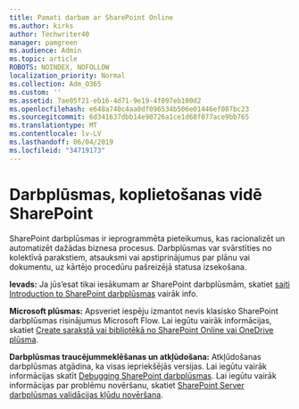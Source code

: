 ```yaml
---
title: Pamati darbam ar SharePoint Online
ms.author: kirks
author: Techwriter40
manager: pamgreen
ms.audience: Admin
ms.topic: article
ROBOTS: NOINDEX, NOFOLLOW
localization_priority: Normal
ms.collection: Adm_O365
ms.custom: ''
ms.assetid: 7ae05f21-eb16-4d71-9e19-4f097eb100d2
ms.openlocfilehash: e648a740c4aa0df096534b506e01446ef087bc23
ms.sourcegitcommit: 6d341637dbb14e90726a1ce1d68f077ace9bb765
ms.translationtype: MT
ms.contentlocale: lv-LV
ms.lasthandoff: 06/04/2019
ms.locfileid: "34719173"
---
```

# <a name="workflows-in-sharepoint"></a>Darbplūsmas, koplietošanas vidē SharePoint

<p>SharePoint darbplūsmas ir ieprogrammēta pieteikumus, kas racionalizēt un automatizēt dažādas biznesa procesus. Darbplūsmas var svārstīties no kolektīvā parakstiem, atsauksmi vai apstiprinājumus par plānu vai dokumentu, uz kārtējo procedūru pašreizējā statusa izsekošana.</p> <p><strong>Ievads:</strong> Ja jūs&rsquo;esat tikai iesākumam ar SharePoint darbplūsmām, skatiet <a href="https://support.office.com/en-us/article/introduction-to-sharepoint-workflow-07982276-54e8-4e17-8699-5056eff4d9e3">saiti Introduction to SharePoint darbplūsmas</a> vairāk info.</p> <p><strong>Microsoft plūsmas:</strong> Apsveriet iespēju izmantot nevis klasisko SharePoint darbplūsmas risinājumus Microsoft Flow. Lai iegūtu vairāk informācijas, skatiet <a href="https://support.office.com/en-us/article/create-a-flow-for-a-list-or-library-in-sharepoint-online-or-onedrive-for-business-a9c3e03b-0654-46af-a254-20252e580d01">Create sarakstā vai bibliotēkā no SharePoint Online vai OneDrive plūsma</a>.</p> <p><strong>Darbplūsmas traucējummeklēšanas un atkļūdošana:</strong> Atkļūdošanas darbplūsmas atgādina, ka visas iepriekšējās versijas. Lai iegūtu vairāk informācijas skatīt <a href="https://docs.microsoft.com/en-us/sharepoint/dev/general-development/debugging-sharepoint-server-workflows">Debugging SharePoint darbplūsmas</a>. Lai iegūtu vairāk informācijas par problēmu novēršanu, skatiet <a title="novērst SharePoint Server darbplūsmas validācijas kļūdas" href="https://docs.microsoft.com/en-us/sharepoint/dev/general-development/troubleshooting-sharepoint-server-workflow-validation-errors-in-visio">SharePoint Server darbplūsmas validācijas kļūdu novēršana</a>.&nbsp;</p>

